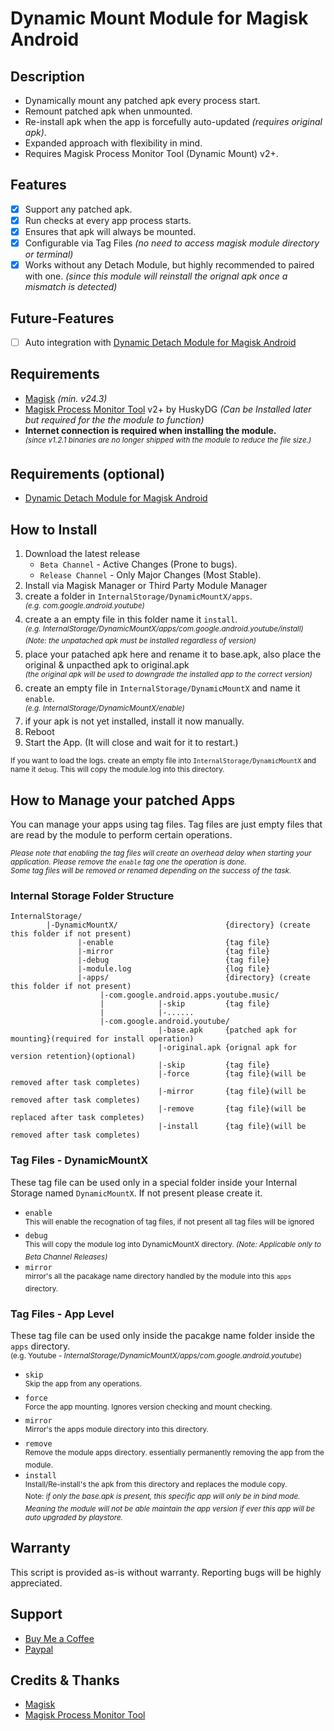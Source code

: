 # **Dynamic Mount Module for Magisk Android**

## Description
- Dynamically mount any patched apk every process start.  
- Remount patched apk when unmounted.
- Re-install apk when the app is forcefully auto-updated *(requires original apk)*.
- Expanded approach with flexibility in mind.  
- Requires Magisk Process Monitor Tool (Dynamic Mount) v2+.  

## Features
- [x] Support any patched apk.
- [x] Run checks at every app process starts.
- [x] Ensures that apk will always be mounted.
- [x] Configurable via Tag Files *(no need to access magisk module directory or terminal)*
- [x] Works without any Detach Module, but highly recommended to paired with one. *(since this module will reinstall the orignal apk once a mismatch is detected)*

## Future-Features
- [ ] Auto integration with [Dynamic Detach Module for Magisk Android](https://github.com/nivranaitsirhc/dyndetachx)


## Requirements
* [Magisk](https://github.com/topjohnwu/Magisk) *(min. v24.3)*
* [Magisk Process Monitor Tool](https://github.com/HuskyDG/zygisk_proc_monitor) v2+ by HuskyDG *(Can be Installed later but required for the the module to function)*
* **Internet connection is required when installing the module.**  
<sup>*(since v1.2.1 binaries are no longer shipped with the module to reduce the file size.)*</sup>

## Requirements (optional)
* [Dynamic Detach Module for Magisk Android](https://github.com/nivranaitsirhc/dyndetachx)

## How to Install
1. Download the latest release
    - ``Beta Channel`` - Active Changes (Prone to bugs).
    - ``Release Channel`` - Only Major Changes (Most Stable).
2. Install via Magisk Manager or Third Party Module Manager
3. create a folder in ``InternalStorage/DynamicMountX/apps``.
<br><sup>*(e.g. com.google.android.youtube)*</sup>
4. create a an empty file in this folder name it ``install``.
<br><sup>*(e.g. InternalStorage/DynamicMountX/apps/com.google.android.youtube/install)*</sup>
<br><sup>*(Note: the unpatached apk must be installed regardless of version)*</sup>
5. place your patached apk here and rename it to base.apk, also place the original & unpacthed apk to original.apk
<br><sup>*(the original apk will be used to downgrade the installed app to the correct version)*</sup>
6. create an empty file in ``InternalStorage/DynamicMountX`` and name it ``enable``.
<br><sup>*(e.g. InternalStorage/DynamicMountX/enable)*</sup>
7. if your apk is not yet installed, install it now manually.
8. Reboot
9. Start the App. (It will close and wait for it to restart.)

<sub> If you want to load the logs. create an empty file into ``InternalStorage/DynamicMountX`` and name it ``debug``. This will copy the module.log into this directory.</sub>


## How to Manage your patched Apps
You can manage your apps using tag files. Tag files are just empty files that are read by the module to perform certain operations.  
  
<sup>*Please note that enabling the tag files will create an overhead delay when starting your application. Please remove the ``enable`` tag one the operation is done.*</sup>  
<sup>*Some tag files will be removed or renamed depending on the success of the task.*</sup>
### Internal Storage Folder Structure
```
InternalStorage/
        |-DynamicMountX/                        {directory} (create this folder if not present)
               |-enable                         {tag file}
               |-mirror                         {tag file}
               |-debug                          {tag file}
               |-module.log                     {log file}
               |-apps/                          {directory} (create this folder if not present)
                    |-com.google.android.apps.youtube.music/
                    |            |-skip         {tag file}
                    |            |-......
                    |-com.google.android.youtube/
                                 |-base.apk     {patched apk for mounting}(required for install operation)
                                 |-original.apk {orignal apk for version retention}(optional)
                                 |-skip         {tag file}
                                 |-force        {tag file}(will be removed after task completes)
                                 |-mirror       {tag file}(will be removed after task completes)
                                 |-remove       {tag file}(will be replaced after task completes)
                                 |-install      {tag file}(will be removed after task completes)
```
### Tag Files - DynamicMountX
These tag file can be used only in a special folder inside your Internal Storage named ``DynamicMountX``. If not present please create it.
- ``enable``
<br><sup>This will enable the recognation of tag files, if not present all tag files will be ignored</sup>
- ``debug``
<br><sup>This will copy the module log into DynamicMountX directory. *(Note: Applicable only to Beta Channel Releases)*</sup>
- ``mirror``
<br><sup>mirror's all the pacakage name directory handled by the module into this ``apps`` directory.</sup>
### Tag Files - App Level
These tag file can be used only inside the pacakge name folder inside the ``apps`` directory.
<br><sup>(e.g. Youtube - *InternalStorage/DynamicMountX/apps/com.google.android.youtube*)</sup>
- ``skip``
<br><sup>Skip the app from any operations.</sup>
- ``force``
<br><sup>Force the app mounting. Ignores version checking and mount checking.</sup>
- ``mirror``
<br><sup>Mirror's the apps module directory into this directory.</sup>
- ``remove``
<br><sup>Remove the module apps directory. essentially permanently removing the app from the module.</sup>
- ``install``
<br><sup>Install/Re-install's the apk from this directory and replaces the module copy.</sup>
<br><sup>Note: *if only the base.apk is present, this specific app will only be in bind mode. Meaning the module will not be able maintain the app version if ever this app will be auto upgraded by playstore.*</sup>

## Warranty
This script is provided as-is without warranty.
Reporting bugs will be highly appreciated.

## Support
* [Buy Me a Coffee](https://www.buymeacoffee.com/caccabo "A caffine of excitement")
* [Paypal](https://paypal.me/caccabo "PayPal")

## Credits & Thanks
* [Magisk](https://github.com/topjohnwu/Magisk)
* [Magisk Process Monitor Tool](https://github.com/HuskyDG/zygisk_proc_monitor)

